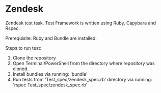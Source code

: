 # Zendesk
Zendesk test task.
Test Framework is written using Ruby, Capybara and Rspec.

Prerequisite: Ruby and Bundle are installed.

Steps to run test:
1) Clone the repository
2) Open Terminal/PowerShell from the directory where repository was cloned.
3) Install bundles via running:
'bundle'
4) Run tests from 'Test_spec/zendesk_spec.rb' directory via running:
'rspec Test_spec/zendesk_spec.rb'
